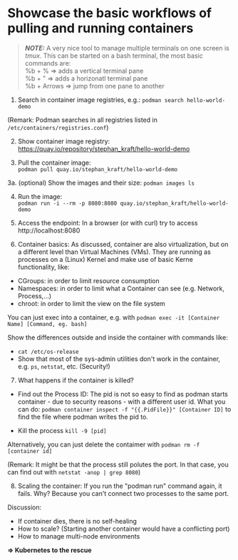 # Showcase the basic workflows of pulling and running containers

> **_NOTE:_** A very nice tool to manage multiple terminals on one screen is *tmux*. This can be started on a bash terminal, the most basic commands are:  
%b + %      => adds a vertical terminal pane  
%b + "      => adds a horizonatl terminal pane  
%b + Arrows => jump from one pane to another  



1. Search in container image registries, e.g.:
`podman search hello-world-demo`

(Remark: Podman searches in all registries listed in `/etc/containers/registries.conf`)

2. Show container image registry:
https://quay.io/repository/stephan_kraft/hello-world-demo

3. Pull the container image:  
`podman pull quay.io/stephan_kraft/hello-world-demo`

3a. (optional) Show the images and their size:
`podman images ls`

4. Run the image:  
`podman run -i --rm -p 8080:8080 quay.io/stephan_kraft/hello-world-demo`

5. Access the endpoint: 
In a browser (or with curl) try to access http://localhost:8080

6. Container basics:
As discussed, container are also virtualization, but on a different level than Virtual Machines (VMs). They are running as processes on a (Linux) Kernel and make use of basic Kerne functionality, like:
- CGroups: in order to limit resource consumption
- Namespaces: in order to limit what a Container can see (e.g. Network, Process,...)
- chroot: in order to limit the view on the file system

You can just exec into a container, e.g. with `podman exec -it [Container Name] [Command, eg. bash]`

Show the differences outside and inside the container with commands like:
- `cat /etc/os-release`
- Show that most of the sys-admin utilities don't work in the container, e.g. `ps`, `netstat`, etc. (Security!)

7. What happens if the container is killed?

- Find out the Process ID: The pid is not so easy to find as podman starts container - due to security reasons - with a different user id. What you can do:
`podman container inspect -f "{{.PidFile}}" [Container ID]` to find the file where podman writes the pid to.

- Kill the process `kill -9 [pid]`

Alternatively, you can just delete the contaimer with `podman rm -f [container id]`

(Remark: It might be that the process still polutes the port. In that case, you can find out with `netstat -anop | grep 8080`)

8. Scaling the container:
If you run the "podman run" command again, it fails. Why? Because you can't connect two processes to the same port.

Discussion:
- If container dies, there is no self-healing
- How to scale? (Starting another container would have a conflicting port)
- How to manage multi-node environments

**=> Kubernetes to the rescue**
